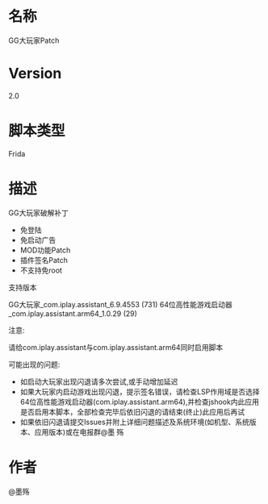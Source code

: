 # 名称
GG大玩家Patch
# Version
2.0
# 脚本类型
Frida
# 描述
GG大玩家破解补丁

- 免登陆
- 免启动广告
- MOD功能Patch
- 插件签名Patch
- 不支持免root

支持版本

GG大玩家_com.iplay.assistant_6.9.4553 (731)
64位高性能游戏启动器_com.iplay.assistant.arm64_1.0.29 (29)

注意:

请给com.iplay.assistant与com.iplay.assistant.arm64同时启用脚本

可能出现的问题:
- 如启动大玩家出现闪退请多次尝试,或手动增加延迟
- 如果大玩家内启动游戏出现闪退，提示签名错误，请检查LSP作用域是否选择64位高性能游戏启动器(com.iplay.assistant.arm64),并检查jshook内此应用是否启用本脚本，全部检查完毕后依旧闪退的请结束(终止)此应用后再试
- 如果依旧闪退请提交Issues并附上详细问题描述及系统环境(如机型、系统版本、应用版本)或在电报群@墨 殇
# 作者
@墨殇
